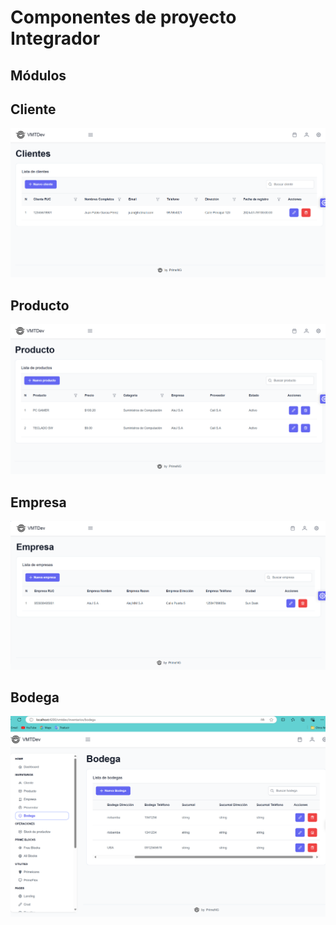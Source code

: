 # Componentes de proyecto Integrador

## Módulos

## Cliente

<img src="./src/assets/clientes.png"/>

## Producto
<img src="./src/assets/producto.png"/>

## Empresa
<img src="./src/assets/empresa.png"/>

## Bodega
<img src="./src/assets/Bodega.png"/>

